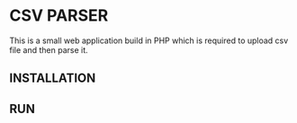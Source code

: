 # CSV PARSER

This is a small web application build in PHP which is required to upload csv file and then parse it.




## INSTALLATION






## RUN

